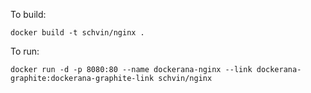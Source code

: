 To build:

```
docker build -t schvin/nginx .
```

To run:

```
docker run -d -p 8080:80 --name dockerana-nginx --link dockerana-graphite:dockerana-graphite-link schvin/nginx
```
